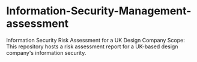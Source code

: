 # Information-Security-Management-assessment
Information Security Risk Assessment for a UK Design Company  Scope: This repository hosts a risk assessment report for a UK-based design company's information security.

